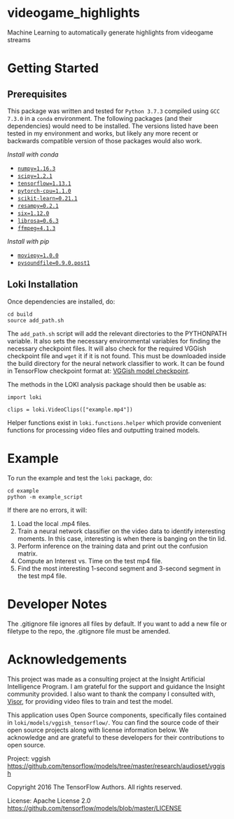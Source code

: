 # videogame_highlights
Machine Learning to automatically generate highlights from videogame streams

Getting Started
===============

Prerequisites
-------------
This package was written and tested for `Python 3.7.3` compiled using `GCC 7.3.0` in a `conda` environment.
The following packages (and their dependencies) would need to be installed.
The versions listed have been tested in my environment and works, but likely any more recent or backwards compatible version of those packages would also work.

*Install with conda*
- [`numpy=1.16.3`](http://www.numpy.org/)
- [`scipy=1.2.1`](http://www.scipy.org/)
- [`tensorflow=1.13.1`](http://www.tensorflow.org/)
- [`pytorch-cpu=1.1.0`](https://pytorch.org/)
- [`scikit-learn=0.21.1`](https://scikit-learn.org/)
- [`resampy=0.2.1`](http://resampy.readthedocs.io/en/latest/)
- [`six=1.12.0`](https://pythonhosted.org/six/)
- [`librosa=0.6.3`](https://librosa.github.io/librosa/)
- [`ffmpeg=4.1.3`](https://ffmpeg.org/)

*Install with pip*
- [`moviepy=1.0.0`](https://zulko.github.io/moviepy/)
- [`pysoundfile=0.9.0.post1`](https://pysoundfile.readthedocs.io/)


Loki Installation
-----------------

Once dependencies are installed, do:
```
cd build
source add_path.sh
```

The `add_path.sh` script will add the relevant directories to the PYTHONPATH variable.
It also sets the necessary environmental variables for finding the necessary checkpoint files.
It will also check for the required VGGish checkpoint file and `wget` it if it is not found.
This must be downloaded inside the build directory for the neural network classifier to work.
It can be found in TensorFlow checkpoint format at: [VGGish model checkpoint](https://storage.googleapis.com/audioset/vggish_model.ckpt).

The methods in the LOKI analysis package should then be usable as:

```
import loki

clips = loki.VideoClips(["example.mp4"])
```

Helper functions exist in `loki.functions.helper` which provide convenient functions for processing video files and outputting trained models.

Example
=======
To run the example and test the `loki` package, do:

```
cd example
python -m example_script
```
If there are no errors, it will:
1. Load the local .mp4 files.
2. Train a neural network classifier on the video data to identify interesting moments. In this case, interesting is when there is banging on the tin lid.
3. Perform inference on the training data and print out the confusion matrix.
4. Compute an Interest vs. Time on the test mp4 file.
5. Find the most interesting 1-second segment and 3-second segment in the test mp4 file.

Developer Notes
===============
The .gitignore file ignores all files by default. If you want to add a
new file or filetype to the repo, the .gitignore file must be amended.

Acknowledgements
================
This project was made as a consulting project at the Insight Artificial Intelligence Program.
I am grateful for the support and guidance the Insight community provided.
I also want to thank the company I consulted with, [Visor](https://visor.gg/), for providing video files to train and test the model.

This application uses Open Source components, specifically files contained in `loki/models/vggish_tensorflow/`. You can find the source code of their open source projects along with license information below. We acknowledge and are grateful to these developers for their contributions to open source.

Project: vggish https://github.com/tensorflow/models/tree/master/research/audioset/vggish

Copyright 2016 The TensorFlow Authors. All rights reserved.

License: Apache License 2.0 https://github.com/tensorflow/models/blob/master/LICENSE
